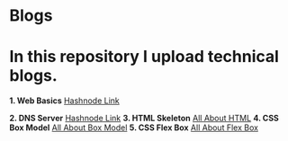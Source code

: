 # Blogs

# In this repository I upload technical blogs.

**1. Web Basics**
      [Hashnode Link](https://web-basics.hashnode.dev/web-basics)

**2. DNS Server**
      [Hashnode Link](https://dns-internal.hashnode.dev/dns-magic-and-internals)
**3. HTML Skeleton**
      [All About HTML](https://html-skeleton.hashnode.dev/html-basics-the-web-skeleton)
**4. CSS Box Model**
      [All About Box Model](https://styling-web.hashnode.dev/css-basics-box-model)
**5. CSS Flex Box**
      [All About Flex Box](https://all-about-flex-box.hashnode.dev/all-about-flex-box)
